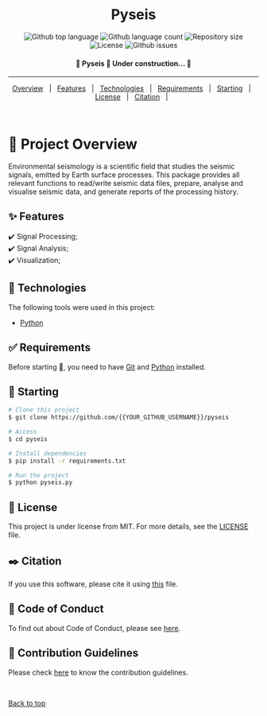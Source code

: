 <h1 align="center">Pyseis</h1>

<p align="center">
  <img alt="Github top language" src="https://img.shields.io/gitlab/languages/top/tautz1/pyseis?color=56BEB8">

  <img alt="Github language count" src="https://img.shields.io/gitlab/languages/count/tautz1/pyseis?color=56BEB8">

  <img alt="Repository size" src="https://img.shields.io/gitlab/repo-size/tautz1/pyseis?color=56BEB8">

  <img alt="License" src="https://img.shields.io/gitlab/license/tautz1/pyseis?color=56BEB8">

  <img alt="Github issues" src="https://img.shields.io/gitlab/issues/tautz1/pyseis?color=56BEB8" />

  <!-- <img alt="Github forks" src="https://img.shields.io/github/forks/{{YOUR_GITHUB_USERNAME}}/pyseis?color=56BEB8" /> -->

  <!-- <img alt="Github stars" src="https://img.shields.io/github/stars/{{YOUR_GITHUB_USERNAME}}/pyseis?color=56BEB8" /> -->
</p>

<!-- Status -->

<h4 align="center"> 
	🚧  Pyseis 🚀 Under construction...  🚧
</h4> 

<hr>

<p align="center">
  <a href="#dart-project-overview">Overview</a> &#xa0; | &#xa0; 
  <a href="#sparkles-features">Features</a> &#xa0; | &#xa0;
  <a href="#rocket-technologies">Technologies</a> &#xa0; | &#xa0;
  <a href="#white_check_mark-requirements">Requirements</a> &#xa0; | &#xa0;
  <a href="#checkered_flag-starting">Starting</a> &#xa0; | &#xa0;
  <a href="#memo-license">License</a> &#xa0; | &#xa0;
  <a href="#black_nib-citation">Citation</a> &#xa0; | &#xa0;
</p>

<br>

# :dart: Project Overview #

Environmental seismology is a scientific field that studies the
seismic signals, emitted by Earth surface processes. This package
provides all relevant functions to read/write seismic data files, prepare,
analyse and visualise seismic data, and generate reports of the processing
history.

## :sparkles: Features ##

:heavy_check_mark: Signal Processing;\
:heavy_check_mark: Signal Analysis;\
:heavy_check_mark: Visualization;

## :rocket: Technologies ##

The following tools were used in this project:

- [Python](https://www.python.org)

## :white_check_mark: Requirements ##

Before starting :checkered_flag:, you need to have [Git](https://git-scm.com) and [Python](https://www.python.org) installed.

## :checkered_flag: Starting ##

```bash
# Clone this project
$ git clone https://github.com/{{YOUR_GITHUB_USERNAME}}/pyseis

# Access
$ cd pyseis

# Install dependencies
$ pip install -r requirements.txt

# Run the project
$ python pyseis.py

```

## :memo: License ##

This project is under license from MIT. For more details, see the [LICENSE](LICENSE.md) file.

## :black_nib: Citation ##

If you use this software, please cite it using [this](CITATION.cff) file.

## :memo: Code of Conduct ##

To find out about Code of Conduct, please see [here](CONDUCT.md).

## :memo: Contribution Guidelines ##

Please check [here](CONTRIBUTING.md) to know the contribution guidelines.

&#xa0;

<a href="#top">Back to top</a>
